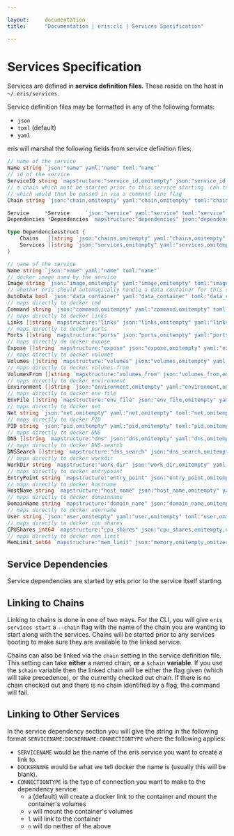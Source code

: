 ```yaml
---

layout:     documentation
title:      "Documentation | eris:cli | Services Specification"

---
```


# Services Specification

Services are defined in **service definition files**. These reside on the host in `~/.eris/services`.

Service definition files may be formatted in any of the following formats:

* `json`
* `toml` (default)
* `yaml`

eris will marshal the following fields from service definition files:

```go
// name of the service
Name string `json:"name" yaml:"name" toml:"name"`
// id of the service
ServiceID string `mapstructure:"service_id,omitempty" json:"service_id,omitempty" yaml:"service_id,omitempty" toml:"service_id,omitempty"`
// a chain which must be started prior to this service starting. can take a `$chain` string
// which would then be passed in via a command line flag
Chain string `json:"chain,omitempty" yaml:"chain,omitempty" toml:"chain,omitempty"`

Service     *Service     `json:"service" yaml:"service" toml:"service"`
Dependencies *Dependencies `mapstructure:"dependencies" json:"dependencies,omitempty", yaml:"dependencies,omitempty" toml:"dependencies,omitempty"`
```

```go
type Dependenciesstruct {
	Chains   []string `json:"chains,omitempty" yaml:"chains,omitempty" toml:"chains,omitempty"`
	Services []string `json:"services,omitempty" yaml:"services,omitempty" toml:"services,omitempty"`
}
```

```go
// name of the service
Name string `json:"name" yaml:"name" toml:"name"`
// docker image used by the service
Image string `json:"image,omitempty" yaml:"image,omitempty" toml:"image,omitempty"`
// whether eris should automagically handle a data container for this service
AutoData bool `json:"data_container" yaml:"data_container" toml:"data_container"`
// maps directly to docker cmd
Command string `json:"command,omitempty" yaml:"command,omitempty" toml:"command,omitempty"`
// maps directly to docker links
Links []string `mapstructure:"links" json:"links,omitempty" yaml:"links,omitempty" toml:"links,omitempty"`
// maps directly to docker ports
Ports []string `mapstructure:"ports" json:"ports,omitempty" yaml:"ports,omitempty" toml:"ports,omitempty"`
// maps directly do docker expose
Expose []string `mapstructure:"expose" json:"expose,omitempty" yaml:"expose,omitempty" toml:"expose,omitempty"`
// maps directly to docker volumes
Volumes []string `mapstructure:"volumes" json:"volumes,omitempty" yaml:"volumes,omitempty" toml:"volumes,omitempty"`
// maps directly to docker volumes-from
VolumesFrom []string `mapstructure:"volumes_from" json:"volumes_from,omitempty" yaml:"volumes_from,omitempty" toml:"volumes_from,omitempty"`
// maps directly to docker environment
Environment []string `json:"environment,omitempty" yaml:"environment,omitempty" toml:"environment,omitempty"`
// maps directly to docker env-file
EnvFile []string `mapstructure:"env_file" json:"env_file,omitempty" yaml:"env_file,omitempty" toml:"env_file,omitempty"`
// maps directly to docker net
Net string `json:"net,omitempty" yaml:"net,omitempty" toml:"net,omitempty"`
// maps directly to docker PID
PID string `json:"pid,omitempty" yaml:"pid,omitempty" toml:"pid,omitempty"`
// maps directly to docker DNS
DNS []string `mapstructure:"dns" json:"dns,omitempty" yaml:"dns,omitempty" toml:"dns,omitempty"`
// maps directly to docker DNS-search
DNSSearch []string `mapstructure:"dns_search" json:"dns_search,omitempty" yaml:"dns_search,omitempty" toml:"dns_search,omitempty"`
// maps directly to docker workdir
WorkDir string `mapstructure:"work_dir" json:"work_dir,omitempty" yaml:"work_dir,omitempty" toml:"work_dir,omitempty"`
// maps directly to docker entrypoint
EntryPoint string `mapstructure:"entry_point" json:"entry_point,omitempty" yaml:"entry_point,omitempty" toml:"entry_point,omitempty"`
// maps directly to docker hostname
HostName string `mapstructure:"host_name" json:"host_name,omitempty" yaml:"host_name,omitempty" toml:"host_name,omitempty"`
// maps directly to docker domainname
DomainName string `mapstructure:"domain_name" json:"domain_name,omitempty" yaml:"domain_name,omitempty" toml:"domain_name,omitempty"`
// maps directly to docker username
User string `json:"user,omitempty" yaml:"user,omitempty" toml:"user,omitempty"`
// maps directly to docker cpu_shares
CPUShares int64 `mapstructure:"cpu_shares" json:"cpu_shares,omitempty,omitzero" yaml:"cpu_shares,omitempty" toml:"cpu_shares,omitempty,omitzero"`
// maps directly to docker mem_limit
MemLimit int64 `mapstructure:"mem_limit" json:"memory,omitempty,omitzero" yaml:"memory,omitempty" toml:"memory,omitempty,omitzero"`
```

## Service Dependencies

Service dependencies are started by eris prior to the service itself starting.


## Linking to Chains

Linking to chains is done in one of two ways. For the CLI, you will give `eris services start` a `--chain` flag with the name of the chain you are wanting to start along with the services. Chains will be started prior to any services booting to make sure they are available to the linked service.

Chains can also be linked via the `chain` setting in the service definition file. This setting can take **either** a named chain, **or** a `$chain` **variable**. If you use the `$chain` variable then the linked chain will be either the flag given (which will take precedence), or the currently checked out chain. If there is no chain checked out and there is no chain identified by a flag, the command will fail.

## Linking to Other Services

In the service dependency section you will give the string in the following format `SERVICENAME:DOCKERNAME:CONNECTIONTYPE` where the following applies:

* `SERVICENAME` would be the name of the eris service you want to create a link to.
* `DOCKERNAME` would be what we tell docker the name is (usually this will be blank).
* `CONNECTIONTYPE` is the type of connection you want to make to the dependency service:
  * `a` (default) will create a docker link to the container and mount the container's volumes
  * `v` will mount the container's volumes
  * `l` will link to the container
  * `n` will do neither of the above

